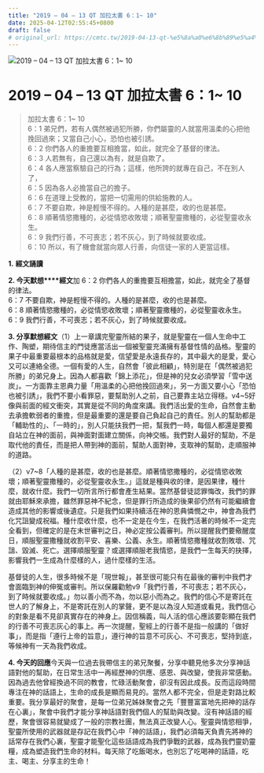 ```yaml
---
title: "2019 – 04 – 13 QT 加拉太書 6：1~ 10"
date: 2025-04-12T02:55:45+0800
draft: false
# original_url: https://cmtc.tw/2019-04-13-qt-%e5%8a%a0%e6%8b%89%e5%a4%aa%e6%9b%b8-6%ef%bc%9a1-10
---
```


![2019 – 04 – 13 QT 加拉太書 6：1~ 10](/images/qt.jpg   "2019 – 04 – 13 QT 加拉太書 6：1~ 10")

# 2019 – 04 – 13 QT 加拉太書 6：1~ 10

> 加拉太書 6：1~ 10  
> 6：1 弟兄們，若有人偶然被過犯所勝，你們屬靈的人就當用溫柔的心把他挽回過來；又當自己小心，恐怕也被引誘。  
> 6：2 你們各人的重擔要互相擔當，如此，就完全了基督的律法。  
> 6：3 人若無有，自己還以為有，就是自欺了。  
> 6：4 各人應當察驗自己的行為；這樣，他所誇的就專在自己，不在別人了，  
> 6：5 因為各人必擔當自己的擔子。  
> 6：6 在道理上受教的，當把一切需用的供給施教的人。  
> 6：7 不要自欺，神是輕慢不得的。人種的是甚麼，收的也是甚麼。  
> 6：8 順著情慾撒種的，必從情慾收敗壞；順著聖靈撒種的，必從聖靈收永生。  
> 6：9 我們行善，不可喪志；若不灰心，到了時候就要收成。  
> 6：10 所以，有了機會就當向眾人行善，向信徒一家的人更當這樣。

**1.** **經文誦讀**

**2. 今天默想****經文**加 6：2 你們各人的重擔要互相擔當，如此，就完全了基督的律法。  
6：7 不要自欺，神是輕慢不得的。人種的是甚麼，收的也是甚麼。  
6：8 順著情慾撒種的，必從情慾收敗壞；順著聖靈撒種的，必從聖靈收永生。  
6：9 我們行善，不可喪志；若不灰心，到了時候就要收成。

**3. 分享默想經文**（1）上一章講完聖靈所結的果子，就是聖靈在一個人生命中工作、陶塑，期待信主的門徒應當活出一個被聖靈充滿擁有基督性情的品格。聖靈的果子中最重要最根本的品格就是愛，信望愛是永遠長存的，其中最大的是愛，愛心又可以連絡全德。一個有愛的人生，自然會「彼此相顧」，特別是在「偶然被過犯所勝」的弟兄身上。因為人都喜歡「錦上添花」，但是神的兒女必須學習「雪中送炭」。一方面靠主恩典力量「用溫柔的心把他挽回過來」，另一方面又要小心「恐怕也被引誘」，我們不要小看罪惡，要幫助別人之前，自己要靠主站立得穩。v4\~5好像與前面的經文衝突，其實是從不同的角度來講。我們活出愛的生命，自然會主動去承擔軟弱者的重擔，但是最重要的還是要自己負起自己的責任。別人的幫助都是「輔助性的」、「一時的」，別人只能扶我們一把，幫我們一時，每個人都還是要獨自站立在神的面前，與神面對面建立關係，向神交帳。我們對人最好的幫助，不是取代他的責任，而是把人帶到神的面前，幫助人面對神，支取神的幫助，走順服神的道路。

（2）v7\~8「人種的是甚麼，收的也是甚麼。順著情慾撒種的，必從情慾收敗壞；順著聖靈撒種的，必從聖靈收永生。」這就是種與收的律，是因果律，種什麼，就收什麼。我們一切所言所行都會產生結果。當然基督徒認罪悔改，我們的罪就由耶穌來承擔，雖然罪惡神不紀念，但是罪行所造成的後果卻仍然有可能繼續會造成其他的影響或後遺症。只是我們如果持續活在神的恩典憐憫之中，神會為我們化咒詛變成祝福。種什麼收什麼，也不一定是在今生，在我們活著的時候不一定完全看到，但確定的是在末世審判之日，神必定按公義審判。所以提醒我們要儆醒度日，順服聖靈撒種就收割平安、喜樂、公義、永生。順著情慾撒種就收割敗壞、咒詛、毀滅、死亡。選擇順服聖靈？或選擇順服老我情慾，是我們一生每天的抉擇，影響我們一生成為什麼樣的人，過什麼樣的生活。

基督徒的人生，很多時候不是「現世報」，甚至很可能只有在最後的審判中我們才會面臨到神的伸冤或審判。所以保羅勸勉v9「我們行善，不可喪志；若不灰心，到了時候就要收成。」勿以善小而不為，勿以惡小而為之。我們的信心不是寄託在世人的了解身上，不是寄託在別人的掌聲，更不是以為沒人知道或看見，我們信心的對象是看不見卻真實存在的神身上。因信稱義，叫人活的信心應該要彰顯在我們的行善不可喪志灰心的事上。再一次提醒，聖經上的行善不是指一般講的「做好事」，而是指「遵行上帝的旨意」，遵行神的旨意不可灰心、不可喪志，堅持到底，等候神有一天為我們收成。

**4. 今天的回應**今天與一位過去我帶信主的弟兄聚餐，分享中聽見他多次分享神話語對他的幫助，在日常生活中一再經歷神的供應、感恩、與改變，使我非常感動。因為過去他曾經換過不同的教會，忙碌活動聚會，卻沒有因此成長。反而這段時間專注在神的話語上，生命的成長是顯而易見的。當然人都不完全，但是走對路比較重要。我分享最好的聚會，是每一位弟兄姊妹聚會之先「豐豐富富地先把神的話存在心裏」，聚會中我們才能分享神話語對我們個人的幫助與改變。沒有神話語的經歷，聚會很容易就變成了一般的宗教社團，無法真正改變人心。聖靈與情慾相爭，聖靈所使用的武器就是存記在我們心中「神的話語」，我們必須每天負責先將神的話常存在我們心裏，聖靈才能聖化這些話語成為我們爭戰的武器，成為我們靈奶靈糧，成為塑造我們生命的材料。每天除了吃飯喝水，也別忘了吃喝神的話語，吃主、喝主、分享主的生命！